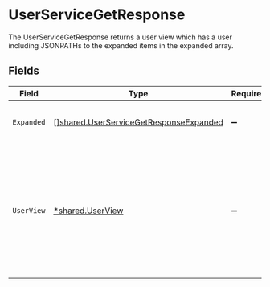 # UserServiceGetResponse

The UserServiceGetResponse returns a user view which has a user including JSONPATHs to the expanded items in the expanded array.


## Fields

| Field                                                                                                               | Type                                                                                                                | Required                                                                                                            | Description                                                                                                         |
| ------------------------------------------------------------------------------------------------------------------- | ------------------------------------------------------------------------------------------------------------------- | ------------------------------------------------------------------------------------------------------------------- | ------------------------------------------------------------------------------------------------------------------- |
| `Expanded`                                                                                                          | [][shared.UserServiceGetResponseExpanded](../../../pkg/models/shared/userservicegetresponseexpanded.md)             | :heavy_minus_sign:                                                                                                  | List of serialized related objects.                                                                                 |
| `UserView`                                                                                                          | [*shared.UserView](../../../pkg/models/shared/userview.md)                                                          | :heavy_minus_sign:                                                                                                  | The UserView object provides a user response object, as well as JSONPATHs to related objects provided by expanders. |